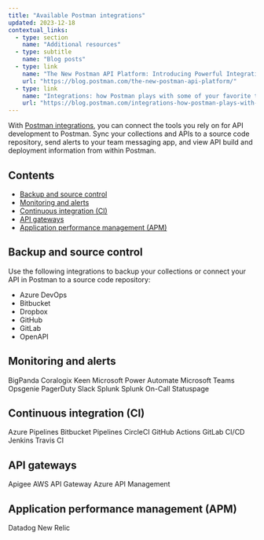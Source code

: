 ```yaml
---
title: "Available Postman integrations"
updated: 2023-12-18
contextual_links:
  - type: section
    name: "Additional resources"
  - type: subtitle
    name: "Blog posts"
  - type: link
    name: "The New Postman API Platform: Introducing Powerful Integrations"
    url: "https://blog.postman.com/the-new-postman-api-platform/"
  - type: link
    name: "Integrations: how Postman plays with some of your favorite tools"
    url: "https://blog.postman.com/integrations-how-postman-plays-with-some-of-your-favorite-tools/"
---
```


With [Postman integrations](/docs/integrations/intro-integrations/), you can connect the tools you rely on for API development to Postman. Sync your collections and APIs to a source code repository, send alerts to your team messaging app, and view API build and deployment information from within Postman.

## Contents

* [Backup and source control](#backup-and-source-control)
* [Monitoring and alerts](#monitoring-and-alerts)
* [Continuous integration (CI)](#continuous-integration-ci)
* [API gateways](#api-gateways)
* [Application performance management (APM)](#application-performance-management-apm)

## Backup and source control

Use the following integrations to backup your collections or connect your API in Postman to a source code repository:

* Azure DevOps
* Bitbucket
* Dropbox
* GitHub
* GitLab
* OpenAPI

## Monitoring and alerts

BigPanda
Coralogix
Keen
Microsoft Power Automate
Microsoft Teams
Opsgenie
PagerDuty
Slack
Splunk
Splunk On-Call
Statuspage

## Continuous integration (CI)

Azure Pipelines
Bitbucket Pipelines
CircleCI
GitHub Actions
GitLab CI/CD
Jenkins
Travis CI

## API gateways

Apigee
AWS API Gateway
Azure API Management

## Application performance management (APM)

Datadog
New Relic
